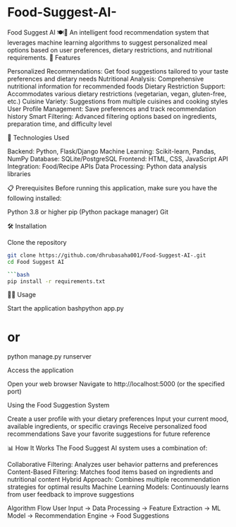 # Food-Suggest-AI-
Food Suggest AI 🍽️🤖
An intelligent food recommendation system that leverages machine learning algorithms to suggest personalized meal options based on user preferences, dietary restrictions, and nutritional requirements.
🌟 Features

Personalized Recommendations: Get food suggestions tailored to your taste preferences and dietary needs
Nutritional Analysis: Comprehensive nutritional information for recommended foods
Dietary Restriction Support: Accommodates various dietary restrictions (vegetarian, vegan, gluten-free, etc.)
Cuisine Variety: Suggestions from multiple cuisines and cooking styles
User Profile Management: Save preferences and track recommendation history
Smart Filtering: Advanced filtering options based on ingredients, preparation time, and difficulty level

🚀 Technologies Used

Backend: Python, Flask/Django
Machine Learning: Scikit-learn, Pandas, NumPy
Database: SQLite/PostgreSQL
Frontend: HTML, CSS, JavaScript
API Integration: Food/Recipe APIs
Data Processing: Python data analysis libraries

📋 Prerequisites
Before running this application, make sure you have the following installed:

Python 3.8 or higher
pip (Python package manager)
Git

🛠️ Installation

Clone the repository
```bash
git clone https://github.com/dhrubasaha001/Food-Suggest-AI-.git
cd Food Suggest AI

```bash
pip install -r requirements.txt
```

🏃‍♂️ Usage

Start the application
bashpython app.py
# or
python manage.py runserver

Access the application

Open your web browser
Navigate to http://localhost:5000 (or the specified port)


Using the Food Suggestion System

Create a user profile with your dietary preferences
Input your current mood, available ingredients, or specific cravings
Receive personalized food recommendations
Save your favorite suggestions for future reference



📊 How It Works
The Food Suggest AI system uses a combination of:

Collaborative Filtering: Analyzes user behavior patterns and preferences
Content-Based Filtering: Matches food items based on ingredients and nutritional content
Hybrid Approach: Combines multiple recommendation strategies for optimal results
Machine Learning Models: Continuously learns from user feedback to improve suggestions

Algorithm Flow
User Input → Data Processing → Feature Extraction → ML Model → Recommendation Engine → Food Suggestions

